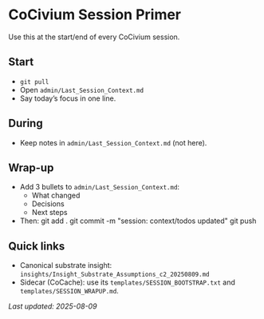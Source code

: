 <!-- status: stub; target: 150+ words -->
<!-- status: stub; target: 150+ words -->
<!-- status: stub; target: 150+ words -->
<!-- status: stub; target: 150+ words -->
<!-- status: stub; target: 150+ words -->
# CoCivium Session Primer

Use this at the start/end of every CoCivium session.

## Start
- `git pull`
- Open `admin/Last_Session_Context.md`
- Say today’s focus in one line.

## During
- Keep notes in `admin/Last_Session_Context.md` (not here).

## Wrap-up
- Add 3 bullets to `admin/Last_Session_Context.md`:
  - What changed
  - Decisions
  - Next steps
- Then:
  git add .
  git commit -m "session: context/todos updated"
  git push

## Quick links
- Canonical substrate insight: `insights/Insight_Substrate_Assumptions_c2_20250809.md`
- Sidecar (CoCache): use its `templates/SESSION_BOOTSTRAP.txt` and `templates/SESSION_WRAPUP.md`.

_Last updated: 2025-08-09_









